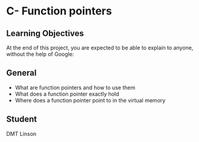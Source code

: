 # C- Function pointers

## Learning Objectives
At the end of this project, you are expected to be able to explain to anyone, without the help of Google:

## General
- What are function pointers and how to use them
- What does a function pointer exactly hold
- Where does a function pointer point to in the virtual memory

## Student
DMT Linson
